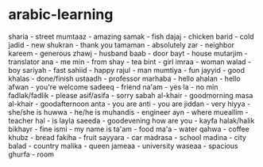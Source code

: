 # arabic-learning 
sharia - street 
mumtaaz - amazing 
samak - fish 
dajaj - chicken 
barid - cold 
jadid - new 
shukran - thank you 
tamaman - absolutely
zar - neighbor
kareem - generous
zhawj - husband 
baab - door 
bayt - house 
mutarjim - translator
ana - me 
min - from
shay - tea 
bint - girl
imraa - woman
walad - boy 
sariyah - fast
sahiid - happy
rajul - man
mumtiya - fun
jayyid - good
khalas - done/finish
ustaadh - professor
marhaba - hello
ahalan - hello
afwan - you're welcome
sadeeq - friend
na'am - yes 
la - no
min fadlak/fadlik - please
asif/asifa - sorry
sabah al-khair - goodmorning
masa al-khair - goodafternoon
anta - you are
anti - you are
jiddan - very
hiyya - she/she is
huwwa - he/he is
muhandis - engineer
ayn - where
mueallim - teacher
hal - is
layla saeeda - goodevening
how are you - kayfa halak/halik
bikhayr - fine 
ismi - my name is
ta'am - food
ma'a - water
qahwa - coffee
khubz - bread
fakiha - fruit
sayyara - car 
madrasa - school
madina - city
balad - country
malika - queen
jameaa - university
waseaa - spacious
ghurfa - room
